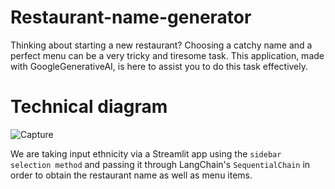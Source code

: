 # Restaurant-name-generator

Thinking about starting a new restaurant? Choosing a catchy name and a perfect menu can be a very tricky and tiresome task. This application, made with GoogleGenerativeAI, is here to assist you to do this task effectively.

# Technical diagram 
![Capture](https://github.com/muditprakash/Restaurant-name-generator-/assets/75181670/ca4bf3f5-1fac-4e0b-a691-6b47263f1b96)

We are taking input ethnicity via a Streamlit app using the ```sidebar selection method``` and passing it through LangChain's ```SequentialChain``` in order to obtain the restaurant name as well as menu items.
